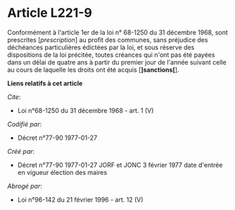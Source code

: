 # Article L221-9

Conformément à l'article 1er de la loi n° 68-1250 du 31 décembre 1968, sont prescrites [*prescription*] au profit des
communes, sans préjudice des déchéances particulières édictées par la loi, et sous réserve des dispositions de la loi
précitée, toutes créances qui n'ont pas été payées dans un délai de quatre ans à partir du premier jour de l'année suivant
celle au cours de laquelle les droits ont été acquis [**]sanctions[**].

**Liens relatifs à cet article**

_Cite_:

  - Loi n°68-1250 du 31 décembre 1968 - art. 1 (V)

_Codifié par_:

  - Décret n°77-90 1977-01-27

_Créé par_:

  - Décret n°77-90 1977-01-27 JORF et JONC 3 février 1977 date d'entrée en vigueur élection des maires

_Abrogé par_:

  - Loi n°96-142 du 21 février 1996 - art. 12 (V)
